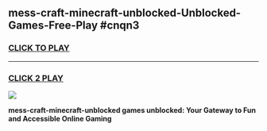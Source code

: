 
## mess-craft-minecraft-unblocked-Unblocked-Games-Free-Play #cnqn3
<h3>
<a href="https://us.freeplayer.one?title=mess-craft-minecraft-unblocked&ref=9M">CLICK TO PLAY</a></h3>
<hr>

<h3>
<a href="https://us.freeplayer.one?title=mess-craft-minecraft-unblocked&ref=9M">CLICK 2 PLAY</a>
  
</h3>

<a href="https://us.freeplayer.one?title=mess-craft-minecraft-unblocked&ref=9M"><img src="https://clearcache.store/games.png"></a>


**mess-craft-minecraft-unblocked games unblocked: Your Gateway to Fun and Accessible Online Gaming**
